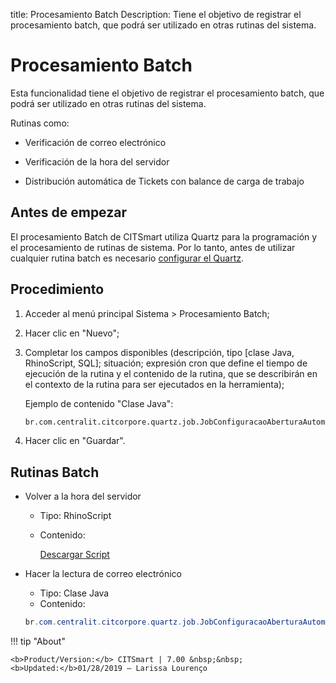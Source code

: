 title: Procesamiento Batch
Description: Tiene el objetivo de registrar el procesamiento batch, que podrá ser utilizado en otras rutinas del sistema.
# Procesamiento Batch

Esta funcionalidad tiene el objetivo de registrar el procesamiento batch, que podrá 
ser utilizado en otras rutinas del sistema.

Rutinas como:

   - Verificación de correo electrónico
   
   - Verificación de la hora del servidor
   
   - Distribución automática de Tickets con balance de carga de trabajo 

## Antes de empezar

El procesamiento Batch de CITSmart utiliza Quartz para la programación y el procesamiento de rutinas de sistema. Por lo tanto, antes de utilizar cualquier rutina batch es necesario [configurar el Quartz][3].

Procedimiento
-------------

1.  Acceder al menú principal Sistema \> Procesamiento Batch;

2.  Hacer clic en "Nuevo";

3.  Completar los campos disponibles (descripción, tipo [clase Java,
    RhinoScript, SQL]; situación; expresión cron que define el tiempo de
    ejecución de la rutina y el contenido de la rutina, que se describirán en el
    contexto de la rutina para ser ejecutados en la herramienta);
    
    Ejemplo de contenido "Clase Java":
    ```html
    br.com.centralit.citcorpore.quartz.job.JobConfiguracaoAberturaAutomaticaViaEmail
    ``` 

4.  Hacer clic en "Guardar".

Rutinas Batch
-------------

-   Volver a la hora del servidor

    -   Tipo: RhinoScript
    -   Contenido:
    
        [Descargar Script][2]

-   Hacer la lectura de correo electrónico

    -   Tipo: Clase Java
    -   Contenido:

    ```java
    br.com.centralit.citcorpore.quartz.job.JobConfiguracaoAberturaAutomaticaViaEmail
    ```

!!! tip "About"

    <b>Product/Version:</b> CITSmart | 7.00 &nbsp;&nbsp;
    <b>Updated:</b>01/28/2019 – Larissa Lourenço


[1]:/es-es/citsmart-7/platform-administration/configuring-automatic-actions/images/verify-email.txt
[2]:/es-es/citsmart-7/platform-administration/configuring-automatic-actions/images/server-time.txt
[3]:/es-es/citsmart-7/get-started/installation-and-upgrade/perform-installation.html#configuracao-do-quartz
